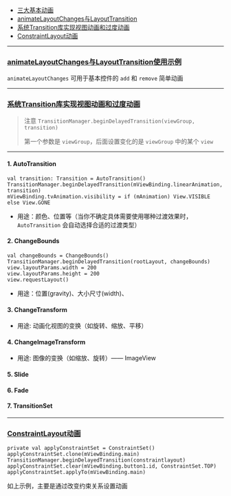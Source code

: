- [三大基本动画](4-1.Android三种基本动画使用.md)
- [animateLayoutChanges与LayoutTransition](#LayoutTransition)
- [系统Transition库实现视图动画和过度动画](#Transition)
- [ConstraintLayout动画](#ConstraintLayout)

-------------------------

### <span id = "LayoutTransition">[animateLayoutChanges与LayoutTransition使用示例](../../module_function/src/main/java/com/lazyxu/function/animation/LayoutAnimationActivity.kt)</span>

`animateLayoutChanges` 可用于基本控件的 `add` 和 `remove` 简单动画

----------------------------

### <span id = "Transition">[系统Transition库实现视图动画和过度动画](../../module_function/src/main/java/com/lazyxu/function/animation/TransitionAnimationDetailViewActivity.kt)</span>

> 注意 `TransitionManager.beginDelayedTransition(viewGroup, transition)`
>
>第一个参数是 `viewGroup`，后面设置变化的是 `viewGroup` 中的某个 `view`

-------------------------------

#### 1. AutoTransition

```agsl
val transition: Transition = AutoTransition()
TransitionManager.beginDelayedTransition(mViewBinding.linearAnimation, transition)
mViewBinding.tvAnimation.visibility = if (mAnimation) View.VISIBLE else View.GONE
```

- 用途：颜色、位置等（当你不确定具体需要使用哪种过渡效果时，`AutoTransition` 会自动选择合适的过渡类型）

#### 2. ChangeBounds

```agsl
val changeBounds = ChangeBounds()
TransitionManager.beginDelayedTransition(rootLayout, changeBounds)
view.layoutParams.width = 200
view.layoutParams.height = 200
view.requestLayout()
```

- 用途：位置(gravity)、大小尺寸(width)、

#### 3. ChangeTransform

- 用途: 动画化视图的变换（如旋转、缩放、平移）

#### 4. ChangeImageTransform

- 用途: 图像的变换（如缩放、旋转）—— ImageView

#### 5. Slide

#### 6. Fade

#### 7. TransitionSet

----------------------------
### <span id = "ConstraintLayout">[ConstraintLayout动画](../../module_function/src/main/java/com/lazyxu/function/animation/constraintlayout/ConstraintLayoutDetailAnimationActivity.kt)</span>

```agsl
private val applyConstraintSet = ConstraintSet()
applyConstraintSet.clone(mViewBinding.main)
TransitionManager.beginDelayedTransition(constraintlayout)
applyConstraintSet.clear(mViewBinding.button1.id, ConstraintSet.TOP)
applyConstraintSet.applyTo(mViewBinding.main)
```
如上示例，主要是通过改变约束关系设置动画